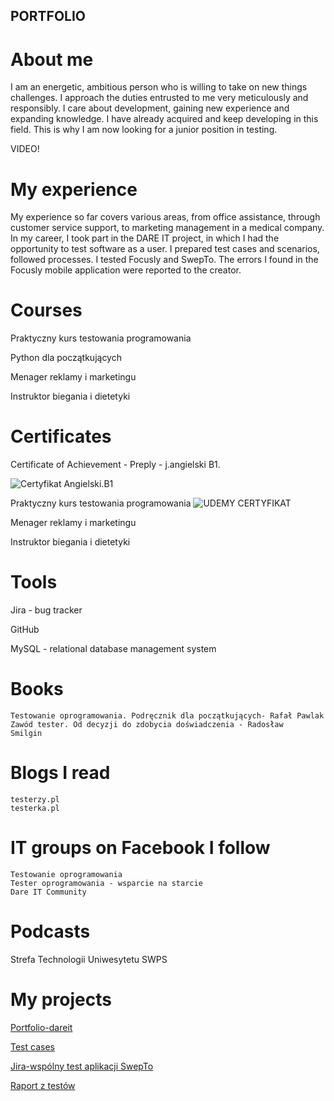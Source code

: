 ## PORTFOLIO

# About me

I am an energetic, ambitious person who is willing to take on new things
challenges. I approach the duties entrusted to me very meticulously and responsibly. I care about development, gaining new experience and expanding knowledge.
I have already acquired and keep developing in this field. This is why I am now looking for a junior position in testing.

VIDEO! 

# My experience

My experience so far covers various areas, from office assistance, through customer service support, to marketing management in a medical company.
In my career, I took part in the DARE IT project, in which I had the opportunity to test software as a user.
I prepared test cases and scenarios, followed processes.
I tested Focusly and SwepTo. The errors I found in the Focusly mobile application were reported to the creator.


# Courses

Praktyczny kurs testowania programowania

Python dla początkujących

Menager reklamy i marketingu

Instruktor biegania i dietetyki


    

# Certificates

Certificate of Achievement - Preply - j.angielski B1.

![Certyfikat Angielski.B1](https://user-images.githubusercontent.com/116502803/205497909-8727f9ce-8c51-4ef7-a19e-9c65423713a5.png)

   
Praktyczny kurs testowania programowania
![UDEMY CERTYFIKAT](https://user-images.githubusercontent.com/116502803/205497855-d0a71280-79f2-489c-81ac-3442f43484e1.png)


Menager reklamy i marketingu

Instruktor biegania i dietetyki



# Tools

Jira - bug tracker
  
GitHub
    
MySQL - relational database management system
    
    

# Books

    Testowanie oprogramowania. Podręcznik dla początkujących- Rafał Pawlak 
    Zawód tester. Od decyzji do zdobycia doświadczenia - Radosław  Smilgin 
 
    

# Blogs I read

    testerzy.pl
    testerka.pl
   

# IT groups on Facebook I follow

    Testowanie oprogramowania
    Tester oprogramowania - wsparcie na starcie
    Dare IT Community
  
  
    
# Podcasts

Strefa Technologii Uniwesytetu SWPS


# My projects

[Portfolio-dareit](https://github.com/IlonaER/challenge_portfolio_ilona)

[Test cases](https://docs.google.com/spreadsheets/d/1zVuimNVxVWDsMral14TWLH-uEDZOKgyXpBZP_CxqrSk/edit#gid=0)

[Jira-wspólny test aplikacji SwepTo](https://halas2022.atlassian.net/jira/software/projects/CPP/boards/1?label=WEB%2CMOBILE)

[Raport z testów](https://docs.google.com/document/d/1YbnCNxyN1HSR4tjZBn0cb0Dio-D4n25yaQ_PC2VSXjU/edit)


